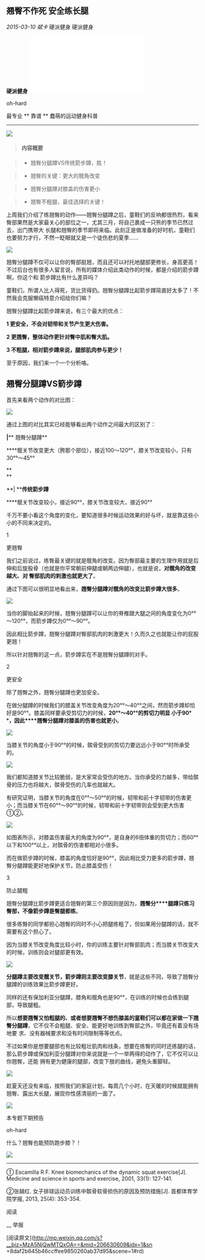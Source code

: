 ##  翘臀不作死  安全练长腿

_2015-03-10_ _斌卡_ 硬派健身 硬派健身

**硬派健身** ![](_resources/翘臀不作死安全练长腿image0.sgml)

oh-hard

最专业  **  靠谱  **  蠢萌的运动健身科普

__ __

![](_resources/翘臀不作死安全练长腿image1.png)  

> #### 内容概要

>

>   * 翘臀分腿蹲VS传统箭步蹲，胜！

>

>   * 翘臀的关键：更大的髋角改变

>

>   * 翘臀分腿蹲对膝盖的伤害更小

>

>   * 翘臀不粗腿，最佳选择的关键！

  

上周我们介绍了练翘臀的动作——翘臀分腿蹲之后，童鞋们的反响都很热烈，看来臀部果然是大家最关心的部位之一，尤其三月，将自己裹成一只熊的季节已然过去，出门携带大
长腿和翘臀的季节即将来临。此刻正是做准备的好时机，童鞋们也要努力才行，不然一眨眼就又是一个徒伤悲的夏季……  

  

![](_resources/翘臀不作死安全练长腿image2.png)  

  

翘臀分腿蹲不仅可以让你的臀部挺翘，而且还可以衬托地腿部更修长，身高更高！不过后台也有很多人留言说，所有的媒体介绍此类动作的时候，都是介绍的箭步蹲啊，你这个和
箭步蹲比有什么差异吗？

  

童鞋们，所谓人比人得死，货比货得扔。翘臀分腿蹲比起箭步蹲简直好太多了！不然我会克服懒癌特意介绍给你们嘛？

  

翘臀分腿蹲比起箭步蹲来说，有三个最大的优点：  

**1 更安全，不会对韧带和关节产生更大伤害。**

**2 更翘臀，整体动作更针对臀中肌和臀大肌。**

**3 不粗腿，相对箭步蹲来说，腿部肌肉参与更少！**

  

至于原因，我们来一个一个分析咯。

  

## **翘臀分腿蹲VS箭步蹲**

  

首先来看两个动作的对比图：  

![](_resources/翘臀不作死安全练长腿image3.png)  

通过上图的对比其实已经能够看出两个动作之间最大的区别了：

**|**** 翘臀分腿蹲**

****髋关节改变更大（胯那个部位），接近100～120°°，膝关节改变较小，只有30°°～45°°

**  
**

**| ****传统箭步蹲**

****髋关节改变较小，接近90°°，膝关节改变较大，接近90°°  

  

千万不要小看这个角度的变化，要知道很多时候运动效果的好与坏，就是靠这些小小的不同来决定的。

  

1

更翘臀

  

我们之前说过，练臀最关键的就是髋角的改变。因为臀部最主要的生理作用就是后伸和后旋股骨（也就是你平常朝前伸腿或朝两边伸腿），也就是说，**对髋角的改变越大、对
臀部肌肉的刺激也就更大了**。

  

通过下图可以很明显地看出来，**翘臀分腿蹲对髋角的改变比箭步蹲大很多**。

![](_resources/翘臀不作死安全练长腿image4.jpg)  

当你的脚抬起来的时候，翘臀分腿蹲可以让你的脊椎跟大腿之间的角度变化为0°°～120°°，而箭步蹲仅为0°°～90°°。

  

因此相比箭步蹲，翘臀分腿蹲对臀部肌肉的刺激更大！久而久之也就能让你的屁股更翘！

  

所以针对翘臀的这一点，箭步蹲实在不是翘臀分腿蹲的对手。

  

2

更安全

  

除了翘臀之外，翘臀分腿蹲也更加安全。

  

在做分腿蹲的时候我们的膝盖关节改变角度为20°°～40°°之间，然而箭步蹲却恰好是90°°。膝盖同样要承受剪切力的时候，**‍20°°～40°°的剪切力明显
小于90°°，因此****翘臀分腿蹲对膝盖的伤害也就更小**。

![](_resources/翘臀不作死安全练长腿image5.jpg)  

当膝关节的角度小于90°°的时候，髌骨受到的剪切力要远远小于90°°时所承受的。  

![](_resources/翘臀不作死安全练长腿image6.png)  

我们都知道膝关节比较脆弱，是大家常会受伤的地方。当你承受的力越多，带给髌骨的压力也将越大，髌骨受伤的几率也就越大。

  

有研究证明，当膝关节的角度在0°°～50°°的时候，韧带和前十字韧带的伤害更小；而当膝关节在60°°～90°°的时候，韧带和前十字韧带则会受到更大伤害①②。

  

![](_resources/翘臀不作死安全练长腿image7.jpg)  

  

如图表所示，对膝盖伤害最大的角度为90°°，是自身的6倍体重的剪切力；而60°°以下和100°°以上，对髌骨的伤害都相对小很多。

  

而在做箭步蹲的时候，膝盖的角度恰好是90°°，因此相比受力更多的箭步蹲，翘臀分腿蹲能更好地保护关节，防止膝盖受伤！

  

3

防止腿粗

  

翘臀分腿蹲比箭步蹲更适合翘臀的第三个原因则是因为，**翘臀分****腿蹲只练习臀部，不像箭步蹲是臀腿都练**。

  

很多练臀的同学都担心翘臀的同时不小心把腿练粗了，但如果用分腿蹲的话，就不需要有这个担心了。

  

因为当膝关节改变角度比较小时，你的训练主要针对臀部肌肉；而当膝关节改变大的时候，训练则会对腿部更有效。

  

![](_resources/翘臀不作死安全练长腿image8.png)  

**分腿蹲主要改变髋关节，箭步蹲则主要改变膝关节**，就是这些不同，导致了翘臀分腿蹲的训练效果比箭步蹲更好。

  

同样的还有保加利亚分腿蹲，膝角和髋角也是90°°，在训练的时候也会练到腿部，导致腿粗。

  

所以**想要翘臀又怕粗腿的、或者想要翘臀不想伤膝盖的童鞋们可以都在家做一下翘臀分腿蹲**，它不仅不会粗腿、安全、能更好地训练到臀部之外，毕竟还有着没有场地要
求、没有器械要求和没有时间限制等等优点。

  

不过如果你是想要腿部也有比较粗壮肌肉和线条，想要在练臀的同时还练腿的话，那么箭步蹲或保加利亚分腿蹲对你来说就是一个一举两得的动作了，它不仅可以让你翘臀，还能
拥有更为健康的腿部，改变下肢的曲线，避免头重脚轻。

  

![](_resources/翘臀不作死安全练长腿image9.jpg)  

  

趁夏天还没有来临，按照我们的家庭计划，每周几个小时，在天暖的时候就能拥有翘臀、露出大长腿，展现你性感清丽的一面了。

  

![](_resources/翘臀不作死安全练长腿image10.jpg)  

  

本专题下期预告

oh-hard

什么？翘臀也能预防跑步膝？！

![](_resources/翘臀不作死安全练长腿image11.png)  

* * *

① Escamilla R F. Knee biomechanics of the dynamic squat exercise[J]. Medicine
and science in sports and exercise, 2001, 33(1): 127-141.

②张越红. 女子排球运动员训练中髌骨软骨损伤的原因及预防措施[J]. 首都体育学院学报, 2013, 25(4): 353-354.

阅读

__ 举报

[阅读原文](http://mp.weixin.qq.com/s?__biz=MzA5NjQwMTQxOA==&mid=206630609&idx=1&sn
=8daf2b645b46ccffee9850260ab37d95&scene=1#rd)

